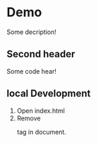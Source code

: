 # Demo 

Some decription!

## Second header 

Some code hear! 

## local Development

1. Open index.html 
2. Remove <p> tag in document. 
